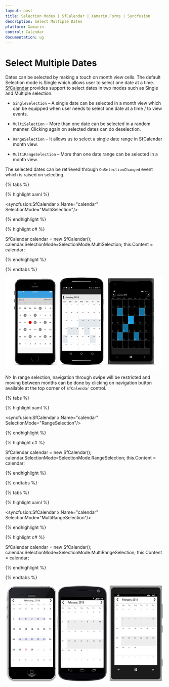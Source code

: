 ```yaml
---
layout: post
title: Selection Modes | SfCalendar | Xamarin.Forms | Syncfusion
description: Select Multiple Dates
platform: Xamarin
control: Calendar
documentation: ug
---
```


# Select Multiple Dates

Dates can be selected by making a touch on month view cells. The default Selection mode is Single which allows user to select one date at a time. [SfCalendar](https://help.syncfusion.com/cr/xamarin/Syncfusion.SfCalendar.XForms~Syncfusion.SfCalendar.XForms.SfCalendar.html) provides support to select dates in two modes such as Single and Multiple selection.

* `SingleSelection` – A single date can be selected in a month view which can be equipped when user needs to select one date at a time / to view events.

* `MultiSelection` – More than one date can be selected in a random manner. Clicking again on selected dates can do deselection.

* `RangeSelection` – It allows us to select a single date range in SfCalendar month view.

* `MultiRangeSelection` – More than one date range can be selected in a month view.

The selected dates can be retrieved through `OnSelectionChanged` event which is raised on selecting.

{% tabs %}

{% highlight xaml %}

<syncfusion:SfCalendar  x:Name="calendar" SelectionMode="MultiSelection"/>

{% endhighlight %}

{% highlight c# %}
	
SfCalendar calendar = new SfCalendar();	
calendar.SelectionMode=SelectionMode.MultiSelection;
this.Content = calendar;
	
{% endhighlight %}

{% endtabs %}

![MultiSelection support in Xamarin.Forms Calendar](images/xamarin.forms-calendar-MultiSelection.png)

N> In range selection, navigation through swipe will be restricted and moving between months can be done by clicking on navigation button available at the top corner of `SfCalendar` control.

{% tabs %}

{% highlight xaml %}

<syncfusion:SfCalendar  x:Name="calendar" SelectionMode="RangeSelection"/>

{% endhighlight %}

{% highlight c# %}

SfCalendar calendar = new SfCalendar();	
calendar.SelectionMode=SelectionMode.RangeSelection;
this.Content = calendar;
	
{% endhighlight %}

{% endtabs %}

{% tabs %}

{% highlight xaml %}

<syncfusion:SfCalendar  x:Name="calendar" SelectionMode="MultiRangeSelection"/>

{% endhighlight %}

{% highlight c# %}
	
SfCalendar calendar = new SfCalendar();	
calendar.SelectionMode=SelectionMode.MultiRangeSelection;
this.Content = calendar;
	
{% endhighlight %}

{% endtabs %}

![MultiRangeSelection support in Xamarin.Forms Calendar](images/xamarin.forms-calendar-MultiRangeSelection.png)